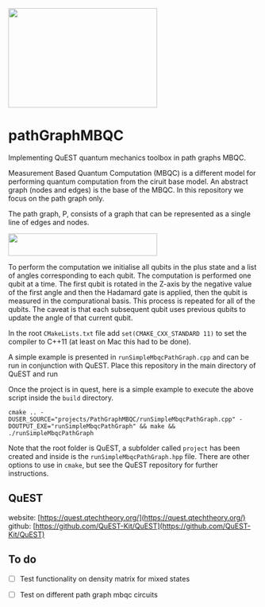 <img src="https://user-images.githubusercontent.com/19248072/225727493-def23a0b-96e3-4310-aa9b-5f27fb0c6f2a.png"  width="300" height="200">

# pathGraphMBQC
Implementing QuEST quantum mechanics toolbox in path graphs MBQC.

Measurement Based Quantum Computation (MBQC) is a different model for performing quantum computation from the ciruit base model. An abstract graph (nodes and edges) is the base of the MBQC. In this repository we focus on the path graph only.

The path graph, P, consists of a graph that can be represented as a single line of edges and nodes. 

<img src="https://user-images.githubusercontent.com/19248072/225726167-6cf3710d-db2c-479c-be50-f8f9ce9ed101.png"  width="300" height="45">


To perform the computation we initialise all qubits in the plus state and a list of angles corresponding to each qubit. The computation is performed one qubit at a time. The first qubit is rotated in the Z-axis by the negative value of the first angle and then the Hadamard gate is applied, then the qubit is measured in the compurational basis. This process is repeated for all of the qubits. The caveat is that each subsequent qubit uses previous qubits to update the angle of that current qubit.

In the root `CMakeLists.txt` file add `set(CMAKE_CXX_STANDARD 11)` to set the compiler to C++11 (at least on Mac this had to be done).

A simple example is presented in `runSimpleMbqcPathGraph.cpp` and can be run in conjunction with QuEST. Place this repository in the main directory of QuEST and run

Once the project is in quest, here is a simple example to execute the above script inside the `build` directory.

```
cmake .. -DUSER_SOURCE="projects/PathGraphMBQC/runSimpleMbqcPathGraph.cpp" -DOUTPUT_EXE="runSimpleMbqcPathGraph" && make && ./runSimpleMbqcPathGraph
```

Note that the root folder is QuEST, a subfolder called `project` has been created and inside is the `runSimpleMbqcPathGraph.hpp` file. There are other options to use in `cmake`, but see the QuEST repository for further instructions.

## QuEST
website: [https://quest.qtechtheory.org/](https://quest.qtechtheory.org/) 
github: [https://github.com/QuEST-Kit/QuEST](https://github.com/QuEST-Kit/QuEST)


## To do
- [ ] Test functionality on density matrix for mixed states
- [ ] Test on different path graph mbqc circuits

